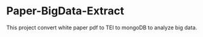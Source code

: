 # Paper-BigData-Extract
This project convert white paper pdf to TEI to mongoDB to analyze big data.
